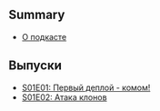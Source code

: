 ## Summary

* [О подкасте](README.md)

## Выпуски

* [S01E01: Первый деплой - комом!](episodes/s01e01.md)
* [S01E02: Атака клонов](episodes/s01e02.md)